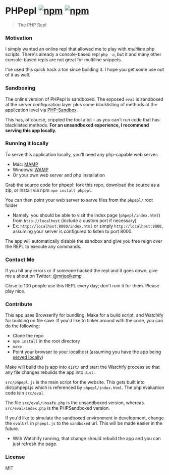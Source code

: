 # PHPepl [![npm](http://img.shields.io/npm/v/phpepl.svg)](https://npmjs.org/package/phpepl) [![npm](http://img.shields.io/npm/dm/phpepl.svg)](https://npmjs.org/package/phpepl)

> The PHP Repl

### Motivation

I simply wanted an online repl that allowed me to play with *multiline* php scripts.
There's already a console-based repl `php -a`, but it and many other
console-based repls are not great for multiline snippets.

I've used this quick hack a ton since building it. I hope you get some use out of it as well.

### Sandboxing

The online version of PHPepl is sandboxed. The exposed `eval` is sandboxed at the server configuration layer
plus some blacklisting of methods at the application level via [PHP-Sandbox](https://github.com/fieryprophet/php-sandbox).

This has, of course, crippled the tool a bit – as you can't run code that has blacklisted methods.
**For an unsandboxed experience, I recommend serving this app locally.**

### Running it locally

To serve this application locally, you'll need any php-capable web server:

* Mac: [MAMP](http://www.mamp.info/en/index.html)
* Windows: [WAMP](http://www.wampserver.com/en/)
* Or your own web server and php installation

Grab the source code for phpepl: fork this repo, download the source as a zip, or install via npm `npm install phpepl`.

You can then point your web server to serve files from the `phpepl/` root folder

* Namely, you should be able to visit the index page (`phpepl/index.html`) from `http://localhost` (include a custom port if necessary)
 * Ex: `http://localhost:8000/index.html` or simply `http://localhost:8000`, assuming your server is configured to listen to port 8000.

The app will automatically disable the sandbox and give you free reign over the REPL to
execute any commands.

### Contact Me

If you hit any errors or if someone hacked the repl and it goes down, give
me a shout on Twitter: [@mrjoelkemp](https://twitter.com/mrjoelkemp)

Close to 100 people use this REPL every day; don't ruin it for them. Please play nice.

### Contribute

This app uses Browserify for bundling, Make for a build script, and Watchify for building on file save.
If you'd like to tinker around with the code, you can do the following:

* Clone the repo
* `npm install` in the root directory
* `make`
* Point your browser to your localhost (assuming you have the app being [served locally](#running-it-locally))

Make will build the js app into `dist/` and start the Watchify process so that any file changes rebuilds the app into `dist`.

`src/phpepl.js` is the main script for the website. This gets built into dist/phpepl.js which is referenced by `phpepl/index.html`.
The php evaluation code isin `src/eval`.

The file `src/eval/unsafe.php` is the unsandboxed version, whereas `src/eval/index.php` is the PHPSandboxed version.

If you'd like to simulate the sandboxed environment in development,
change the `evalUrl` in `phpepl.js` to the `sandboxed` url. This will be made easier in the future.

* With Watchify running, that change should rebuild the app and you can just refresh the page.

### License

MIT
